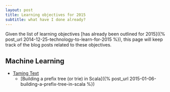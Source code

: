 ```yaml
---
layout: post
title: Learning objectives for 2015
subtitle: what have I done already?
---
```


Given the list of learning objectives [has already been outlined for 2015]({% post_url 2014-12-25-technology-to-learn-for-2015 %}), this page will keep track of the blog posts related to these objectives.

## Machine Learning

* [Taming Text](http://www.manning.com/ingersoll/)
  * [Building a prefix tree (or trie) in Scala]({% post_url 2015-01-06-building-a-prefix-tree-in-scala %})
